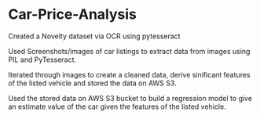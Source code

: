 # Car-Price-Analysis
Created a Novelty dataset via OCR using pytesseract

Used Screenshots/images of car listings to extract data from images using PIL and PyTesseract.

Iterated through images to create a cleaned data, derive sinificant features of the listed vehicle  and stored the data on AWS S3.

Used the stored data on AWS S3 bucket to build a regression model to give an estimate value of the car given the features of the listed vehicle.
